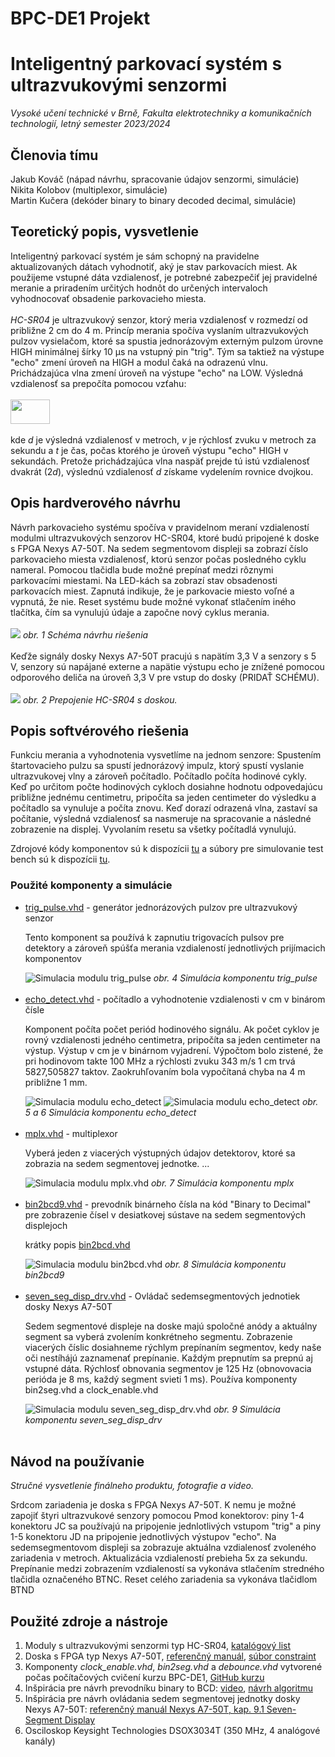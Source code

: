 # BPC-DE1 Projekt
<h1>Inteligentný parkovací systém s ultrazvukovými senzormi</h1>
<i>Vysoké učení technické v Brně, Fakulta elektrotechniky a komunikačních technologií, letný semester 2023/2024</i>
<h2>Členovia tímu</h2>

Jakub Kováč (nápad návrhu, spracovanie údajov senzormi, simulácie)<br>
Nikita Kolobov (multiplexor, simulácie)<br>
Martin Kučera (dekóder binary to binary decoded decimal, simulácie)<br>

<h2>Teoretický popis, vysvetlenie</h2>
<p>
Inteligentný parkovací systém je sám schopný na pravidelne aktualizovaných dátach vyhodnotiť, aký je stav parkovacích miest. Ak použijeme vstupné dáta vzdialenosť, je potrebné zabezpečiť jej pravidelné meranie a priradením určitých hodnôt do určených intervaloch vyhodnocovať obsadenie parkovacieho miesta.
<br><br>
<i>HC-SR04</i> je ultrazvukový senzor, ktorý meria vzdialenosť v rozmedzí od približne 2 cm do 4 m. Princíp merania spočíva vyslaním ultrazvukových pulzov vysielačom, ktoré sa spustia jednorázovým externým pulzom úrovne HIGH minimálnej šírky 10 µs na vstupný pin "trig". Tým sa taktiež na výstupe "echo" zmení úroveň na HIGH a modul čaká na odrazenú vlnu. Prichádzajúca vlna zmení úroveň na výstupe "echo" na LOW. Výsledná vzdialenosť sa prepočíta pomocou vzťahu:
<br><br>
<img src="/obrazky/vzorce/vzdialenost.png" width="63" height="39"><br><br>
kde <i>d</i> je výsledná vzdialenosť v metroch, <i>v</i> je rýchlosť zvuku v metroch za sekundu a <i>t</i> je čas, počas ktorého je úroveň výstupu "echo" HIGH v sekundách. Pretože prichádzajúca vlna naspäť prejde tú istú vzdialenosť dvakrát (2<i>d</i>), výslednú vzdialenosť <i>d</i> získame vydelením rovnice dvojkou.

</p>

<h2>Opis hardverového návrhu</h2>
Návrh parkovacieho systému spočíva v pravidelnom meraní vzdialeností modulmi ultrazvukových senzorov HC-SR04, ktoré budú pripojené k doske s FPGA Nexys A7-50T. Na sedem segmentovom displeji sa zobrazí číslo parkovacieho miesta vzdialenosť, ktorú senzor počas posledného cyklu nameral. Pomocou tlačidla bude možné prepínať medzi rôznymi parkovacími miestami. Na LED-kách sa zobrazí stav obsadenosti parkovacích miest. Zapnutá indikuje, že je parkovacie miesto voľné a vypnutá, že nie. Reset systému bude možné vykonať stlačením iného tlačítka, čím sa vynulujú údaje a započne nový cyklus merania.
<br><br>
<img src="/obrazky/blok_schema_top_level.png">
<i>obr. 1 Schéma návrhu riešenia</i>
<br><br>
Keďže signály dosky Nexys A7-50T pracujú s napätím 3,3 V a senzory s 5 V, senzory sú napájané externe a napätie výstupu echo je znížené pomocou odporového deliča na úroveň 3,3 V pre vstup do dosky (PRIDAŤ SCHÉMU).
<br><br>
<img src="/obrazky/prepojenie_hc_sr04.png">
<i>obr. 2 Prepojenie HC-SR04 s doskou.</i>
</p>

<h2>Popis softvérového riešenia</h2>
<p>
Funkciu merania a vyhodnotenia vysvetlíme na jednom senzore: Spustením štartovacieho pulzu sa spustí jednorázový impulz, ktorý spustí vyslanie ultrazvukovej vlny a zároveň počítadlo. Počítadlo počíta hodinové cykly. Keď po určitom počte hodinových cykloch dosiahne hodnotu odpovedajúcu približne jednému centimetru, pripočíta sa jeden centimeter do výsledku a počítadlo sa vynuluje a počíta znovu. Keď dorazí odrazená vlna, zastaví sa počítanie, výsledná vzdialenosť sa nasmeruje na spracovanie a následné zobrazenie na displej. Vyvolaním resetu sa všetky počítadlá vynulujú.
</p>
<p>Zdrojové kódy komponentov sú k dispozícii <a href="/zdrojove_kody/smart_parking/sources_1/new">tu</a> a súbory pre simulovanie test bench sú k dispozícii <a href="/zdrojove_kody/smart_parking/sim_1/new">tu</a>.</p>

<h3>Použité komponenty a simulácie</h3>
<ul>
  <li><a href="/zdrojove_kody/smart_parking/sources_1/new/trig_pulse.vhd">trig_pulse.vhd</a> - generátor jednorázových pulzov pre ultrazvukový senzor</li>
  <p>Tento komponent sa používá k zapnutiu trigovacích pulsov pre detektory a zároveň spúšťa merania vzdialeností jednotlivých prijímacich komponentov</p>
  <img src="/obrazky/simulace/trig_pulse.png" alt="Simulacia modulu trig_pulse">
  <i>obr. 4 Simulácia komponentu trig_pulse</i><br><br>
  <li><a href="/zdrojove_kody/smart_parking/sources_1/new/echo_detect.vhd">echo_detect.vhd</a> - počítadlo a vyhodnotenie vzdialenosti v cm v binárom čísle</li>
  <p>Komponent počíta počet periód hodinového signálu. Ak počet cyklov je rovný vzdialenosti jedného centimetra, pripočíta sa jeden centimeter na výstup. Výstup v cm je v binárnom vyjadrení. Výpočtom bolo zistené, že pri hodinovom takte 100 MHz a rýchlosti zvuku 343 m/s 1 cm trvá 5827,505827 taktov. Zaokruhľovaním bola vypočítaná chyba na 4 m približne 1 mm.</p>
  <img src="/obrazky/simulace/echo_detect_02.png" alt="Simulacia modulu echo_detect">
  <img src="/obrazky/simulace/echo_detect_01.png" alt="Simulacia modulu echo_detect">
  <i>obr. 5 a 6 Simulácia komponentu echo_detect</i><br><br>
  <li><a href="/zdrojove_kody/smart_parking/sources_1/new/mplx.vhd">mplx.vhd</a> - multiplexor</li>
  <p>
    Vyberá jeden z viacerých výstupných údajov detektorov, ktoré sa zobrazia na sedem segmentovej jednotke.
    ...
  </p>
  <img src="/obrazky/simulace/mplx.png" alt="Simulacia modulu mplx.vhd">
  <i>obr. 7 Simulácia komponentu mplx</i><br><br>
  <li><a href="/zdrojove_kody/smart_parking/sources_1/new/bin2bcd9.vhd">bin2bcd9.vhd</a> - prevodník binárneho čísla na kód "Binary to Decimal" pre zobrazenie čísel v desiatkovej sústave na sedem segmentových displejoch</li>
  <p>krátky popis <a href="/obrazky/bin2bcd.vhd">bin2bcd.vhd</a></p>
  <img src="/obrazky/simulace/bin2bcd9_1.png" alt="Simulacia modulu bin2bcd.vhd">
  <i>obr. 8 Simulácia komponentu bin2bcd9</i><br><br>
  <li><a href="/zdrojove_kody/smart_parking/sources_1/new/seven_seg_disp_drv.vhd">seven_seg_disp_drv.vhd</a> - Ovládač sedemsegmentových jednotiek dosky Nexys A7-50T</li>
  <p>
  Sedem segmentové displeje na doske majú spoločné anódy a aktuálny segment sa vyberá zvolením konkrétneho segmentu. Zobrazenie viacerých číslic dosiahneme rýchlym prepínaním segmentov, kedy naše oči nestíhájú zaznamenať prepínanie. Každým prepnutím sa prepnú aj vstupné dáta.
  Rýchlosť obnovania segmentov je 125 Hz (obnovovacia perióda je 8 ms, každý segment svieti 1 ms). Používa komponenty bin2seg.vhd a clock_enable.vhd
  </p>
  <img src="/obrazky/simulace/seven_seg_disp_drv.png" alt="Simulacia modulu seven_seg_disp_drv.vhd">
  <i>obr. 9 Simulácia komponentu seven_seg_disp_drv</i><br><br>
  
</ul>

<h2>Návod na používanie</h2>
<p><i>Stručné vysvetlenie finálneho produktu, fotografie a video.</i></p>
<p>
Srdcom zariadenia je doska s FPGA Nexys A7-50T. K nemu je možné zapojiť štyri ultrazvukové senzory pomocou Pmod konektorov: piny 1-4 konektoru JC sa používajú na pripojenie jednlotlivých vstupom "trig" a piny 1-5 konektoru JD na pripojenie jednotlivých výstupov "echo". Na sedemsegmentovom displeji sa zobrazuje aktuálna vzdialenosť zvoleného zariadenia v metroch. Aktualizácia vzdialeností prebieha 5x za sekundu. Prepínanie medzi zobrazením vzdialeností sa vykonáva stlačením stredného tlačidla označeného BTNC. Reset celého zariadenia sa vykonáva tlačidlom BTND
</p>

<h2>Použité zdroje a nástroje</h2>
<ol>
  <li>Moduly s ultrazvukovými senzormi typ HC-SR04, <a href="https://cdn.sparkfun.com/datasheets/Sensors/Proximity/HCSR04.pdf">katalógový list</a></li>
  <li>Doska s FPGA typ Nexys A7-50T, <a href="https://digilent.com/reference/programmable-logic/nexys-a7/reference-manual">referenčný manuál</a>, <a href="https://raw.githubusercontent.com/Digilent/digilent-xdc/master/Nexys-A7-50T-Master.xdc">súbor constraint</a></li>
  <li>Komponenty <i>clock_enable.vhd</i>, <i>bin2seg.vhd</i> a <i>debounce.vhd</i> vytvorené počas počítačových cvičení kurzu BPC-DE1, <a href="https://github.com/tomas-fryza/vhdl-course">GitHub kurzu</a></li>
  <li>Inšpirácia pre návrh prevodníku binary to BCD: <a href="https://www.youtube.com/watch?v=VKKGyOc4zRA">video</a>, <a href="/obrazky/bin2bcd.jpg">návrh algoritmu</a></li>
  <li>Inšpirácia pre návrh ovládania sedem segmentovej jednotky dosky Nexys A7-50T: <a href="https://digilent.com/reference/programmable-logic/nexys-a7/reference-manual#seven-segment_display">referenčný manuál Nexys A7-50T, kap. 9.1 Seven-Segment Display</a></li>
  <li>Osciloskop Keysight Technologies DSOX3034T (350 MHz, 4 analógové kanály)</li>
  
</ol>
